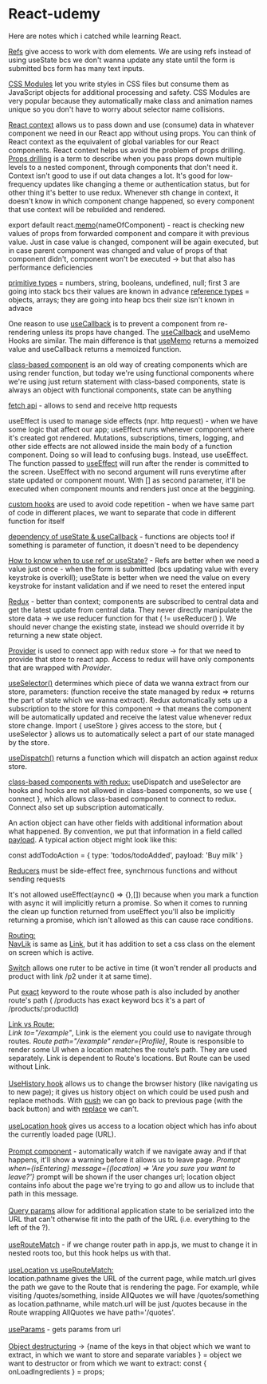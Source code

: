 # React-udemy
Here are notes which i catched while learning React.

<ins>Refs</ins> give access to work with dom elements. We are using refs instead of using useState bcs we don't wanna update any state until the form is submitted bcs form has many text inputs.

<ins>CSS Modules</ins> let you write styles in CSS files but consume them as JavaScript objects for additional processing and safety. CSS Modules are very popular because they automatically make class and animation names unique so you don't have to worry about selector name collisions.

<ins>React context</ins> allows us to pass down and use (consume) data in whatever component we need in our React app without using props. You can think of React context as the equivalent of global variables for our React components. React context helps us avoid the problem of props drilling.
<ins>Props drilling</ins> is a term to describe when you pass props down multiple levels to a nested component, through components that don't need it.  Context isn't good to use if out data changes a lot. It's good for low-frequency updates like changing a theme or authentication status, but for other thing it's better to use redux. Whenever sth change in context, it doesn't know in which component change happened, so every component that use context will be rebuilded and rendered. 

export default react.<ins>memo</ins>(nameOfComponent) - react is checking new values of props from forwarded component and compare it with previous value. Just in case value is changed, component will be again executed, but in case parent component was changed and value of props of that component didn't, component won't be executed -> but that also has performance deficiencies

<ins>primitive types</ins> = numbers, string, booleans, undefined, null; first 3 are going into stack bcs their values are known in advance
<ins>reference types</ins> = objects, arrays; they are going into heap bcs their size isn't known in advace

One reason to use <ins>useCallback</ins> is to prevent a component from re-rendering unless its props have changed. The <ins>useCallback</ins> and useMemo Hooks are similar. The main difference is that <ins>useMemo</ins> returns a memoized value and useCallback returns a memoized function.

<ins>class-based component</ins> is an old way of creating components which are using render function, but today we're using functional components where we're using just return statement
with class-based components, state is always an object
with functional components, state can be anything

<ins>fetch api</ins> - allows to send and receive http requests

useEffect is used to manage side effects (npr. http request) - when we have some logic that affect our app; useEffect runs whenever component where it's created got rendered.
Mutations, subscriptions, timers, logging, and other side effects are not allowed inside the main body of a function component. Doing so will lead to confusing bugs. Instead, use useEffect. The function passed to <ins>useEffect</ins> will run after the render is committed to the screen. UseEffect with no second argument will runs everytime after state updated or component mount. With [] as second parameter, it'll be executed when component mounts and renders just once at the beggining. 

<ins>custom hooks</ins> are used to avoid code repetition - when we have same part of code in different places, we want to separate that code in different function for itself

<ins>dependency of useState & useCallback</ins> - functions are objects too! if something is parameter of function, it doesn't need to be dependency

<ins>How to know when to use ref or useState?</ins> - Refs are better when we need a value just once - when the form is submitted (bcs updating value with every keystroke is overkill); useState is better when we need the value on every keystroke for instant validation and if we need to reset the entered input

<ins>Redux</ins> - better than context; components are subscribed to central data and get the latest update from central data. They never directly manipulate the store data -> we use reducer function for that ( != useReducer() ). We should never change the existing state, instead we should override it by returning a new state object.

<ins>Provider</ins> is used to connect app with redux store -> for that we need to provide that store to react app. Access to redux will have only components that are wrapped with *Provider*.

<ins>useSelector()</ins> determines which piece of data we wanna extract from our store, parameters: (function receive the state managed by redux => returns the part of state which we wanna extract). Redux automatically sets up a subscription to the store for this component -> that means the component will be automatically updated and receive the latest value whenever redux store change. Import { useStore } gives access to the store, but { useSelector } allows us to automatically select a part of our state managed by the store. 

<ins>useDispatch()</ins> returns a function which will dispatch an action against redux store. 

<ins>class-based components with redux:</ins> useDispatch and useSelector are hooks and hooks are not allowed in class-based components, so we use { connect }, which allows class-based component to connect to redux. Connect also set up subscription automatically. 

An action object can have other fields with additional information about what happened. By convention, we put that information in a field called <ins>payload</ins>. A typical action object might look like this:

const addTodoAction = {
  type: 'todos/todoAdded',
  payload: 'Buy milk'
} 

<ins>Reducers</ins> must be side-effect free, synchrnous functions and without sending requests

It's not allowed useEffect(aync() => {},[]) because when you mark a function with async it will implicitly return a promise. So when it comes to running the clean up function returned from useEffect you'll also be implicitly returning a promise, which isn't allowed as this can cause race conditions.

 <ins> Routing: </ins> <br/>
<ins>NavLik</ins> is same as <ins>Link</ins>, but it has addition to set a css class on the element on screen which is active.

<ins>Switch</ins> allows one ruter to be active in time (it won't render all products and product with link /p2 under it at same time).

Put <ins>exact</ins> keyword to the route whose path is also included by another route's path ( /products has exact keyword bcs it's a part of /products/:productId)

<ins>Link vs Route:</ins><br/>
*Link to="/example"*, Link is the element you could use to navigate through routes.
*Route path="/example" render={Profile]*, Route is responsible to render some UI when a location matches the route’s path.
They are used separately. Link is dependent to Route's locations. But Route can be used without Link.
<br/><br/>
<ins>UseHistory hook</ins> allows us to change the browser history (like navigating us to new page); it gives us history object on which could be used push and replace methods. With <ins>push</ins> we can go back to previous page (with the back button) and with <ins>replace</ins> we can't.
<br/><br/>
<ins>useLocation hook</ins> gives us access to a location object which has info about the currently loaded page (URL).
<br/><br/>
<ins>Prompt component</ins> - automatically watch if we navigate away and if that happens, it'll show a warning before it allows us to leave page. 
*Prompt when={isEntering} message={(location) => 'Are you sure you want to leave?'}* prompt will be shown if the user changes url; location object contains info about the page we're trying to go and allow us to include that path in this message.
<br/><br/>
<ins>Query params</ins> allow for additional application state to be serialized into the URL that can't otherwise fit into the path of the URL (i.e. everything to the left of the ?).
<br/><br/>
<ins>useRouteMatch</ins> - if we change router path in app.js, we must to change it in nested roots too, but this hook helps us with that.
<br/><br/>
<ins>useLocation vs useRouteMatch:</ins><br/>
location.pathname gives the URL of the current page, while match.url gives the path we gave to the Route that is rendering the page. For example, while visiting /quotes/something, inside AllQuotes we will have /quotes/something as location.pathname, while match.url will be just /quotes because in the Route wrapping AllQuotes we have path='/quotes'.
<br/><br/>
<ins>useParams</ins> - gets params from url
<br/><br/>
<ins>Object destructuring</ins> -> {name of the keys in that object which we want to extract, in which we want to store and separate variables } = object we want to destructor or from which we want to extract:    const { onLoadIngredients } = props;